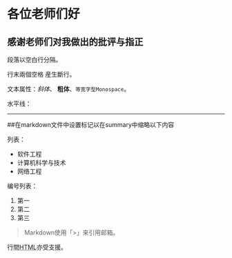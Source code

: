 #  各位老师们好

## 感谢老师们对我做出的批评与指正

段落以空白行分隔。

行末兩個空格  産生斷行。

文本属性：*斜体*、
**粗体**、`等宽字型Monospace`。

水平线：

---
##在markdown文件中设置<!--more-->标记以在summary中缩略以下内容
<!--more-->
列表：

  * 软件工程
  * 计算机科学与技术
  * 网络工程

编号列表：

  1. 第一
  2. 第二
  3. 第三


> Markdown使用「>」来引用邮箱。

行間<abbr title="Hypertext Markup Language">HTML</abbr>亦受支援。

